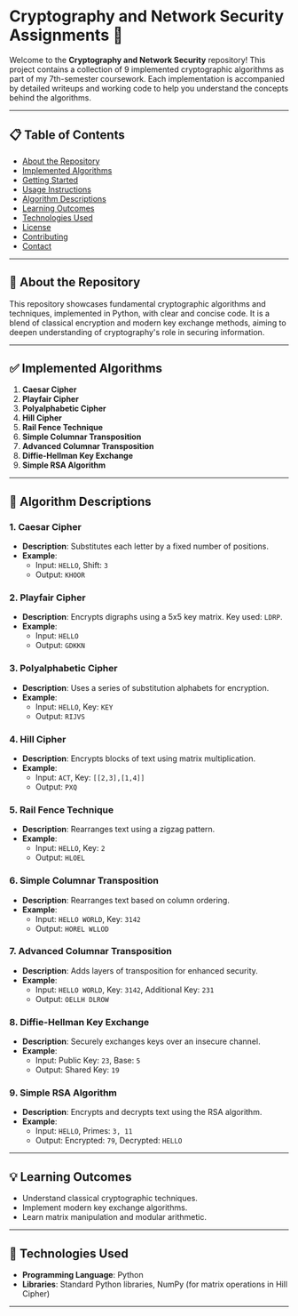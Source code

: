 # Cryptography and Network Security Assignments 🚀

Welcome to the **Cryptography and Network Security** repository! This project contains a collection of 9 implemented cryptographic algorithms as part of my 7th-semester coursework. Each implementation is accompanied by detailed writeups and working code to help you understand the concepts behind the algorithms.

---

## 📋 Table of Contents
- [About the Repository](#about-the-repository)
- [Implemented Algorithms](#implemented-algorithms)
- [Getting Started](#getting-started)
- [Usage Instructions](#usage-instructions)
- [Algorithm Descriptions](#algorithm-descriptions)
- [Learning Outcomes](#learning-outcomes)
- [Technologies Used](#technologies-used)
- [License](#license)
- [Contributing](#contributing)
- [Contact](#contact)

---

## 🌟 About the Repository

This repository showcases fundamental cryptographic algorithms and techniques, implemented in Python, with clear and concise code. It is a blend of classical encryption and modern key exchange methods, aiming to deepen understanding of cryptography's role in securing information.

---

## ✅ Implemented Algorithms

1. **Caesar Cipher**  
2. **Playfair Cipher**  
3. **Polyalphabetic Cipher**  
4. **Hill Cipher**  
5. **Rail Fence Technique**  
6. **Simple Columnar Transposition**  
7. **Advanced Columnar Transposition**  
8. **Diffie-Hellman Key Exchange**  
9. **Simple RSA Algorithm**

---

## 📜 Algorithm Descriptions

### 1. Caesar Cipher
- **Description**: Substitutes each letter by a fixed number of positions.
- **Example**:
  - Input: `HELLO`, Shift: `3`
  - Output: `KHOOR`

### 2. Playfair Cipher
- **Description**: Encrypts digraphs using a 5x5 key matrix. Key used: `LDRP`.
- **Example**:
  - Input: `HELLO`
  - Output: `GDKKN`

### 3. Polyalphabetic Cipher
- **Description**: Uses a series of substitution alphabets for encryption.
- **Example**:
  - Input: `HELLO`, Key: `KEY`
  - Output: `RIJVS`

### 4. Hill Cipher
- **Description**: Encrypts blocks of text using matrix multiplication.
- **Example**:
  - Input: `ACT`, Key: `[[2,3],[1,4]]`
  - Output: `PXQ`

### 5. Rail Fence Technique
- **Description**: Rearranges text using a zigzag pattern.
- **Example**:
  - Input: `HELLO`, Key: `2`
  - Output: `HLOEL`

### 6. Simple Columnar Transposition
- **Description**: Rearranges text based on column ordering.
- **Example**:
  - Input: `HELLO WORLD`, Key: `3142`
  - Output: `HOREL WLLOD`

### 7. Advanced Columnar Transposition
- **Description**: Adds layers of transposition for enhanced security.
- **Example**:
  - Input: `HELLO WORLD`, Key: `3142`, Additional Key: `231`
  - Output: `OELLH DLROW`

### 8. Diffie-Hellman Key Exchange
- **Description**: Securely exchanges keys over an insecure channel.
- **Example**:
  - Input: Public Key: `23`, Base: `5`
  - Output: Shared Key: `19`

### 9. Simple RSA Algorithm
- **Description**: Encrypts and decrypts text using the RSA algorithm.
- **Example**:
  - Input: `HELLO`, Primes: `3, 11`
  - Output: Encrypted: `79`, Decrypted: `HELLO`

---

## 💡 Learning Outcomes

- Understand classical cryptographic techniques.
- Implement modern key exchange algorithms.
- Learn matrix manipulation and modular arithmetic.

---

## 🧰 Technologies Used

- **Programming Language**: Python
- **Libraries**: Standard Python libraries, NumPy (for matrix operations in Hill Cipher)

---

